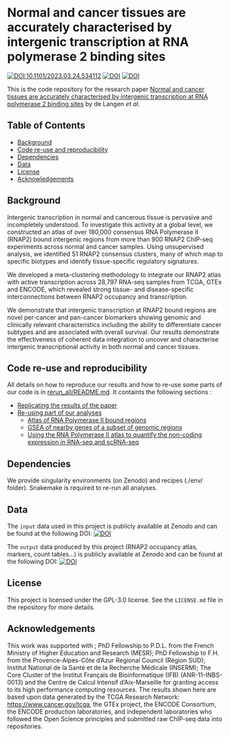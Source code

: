# Normal and cancer tissues are accurately characterised by intergenic transcription at RNA polymerase 2 binding sites

[![DOI:10.1101/2023.03.24.534112](http://img.shields.io/badge/DOI-bioRxiv/2023.03.24.534112-B31B1B.svg)](https://doi.org/10.1101/2023.03.24.534112)
[![DOI](https://zenodo.org/badge/DOI/10.5281/zenodo.7740073.svg)](https://doi.org/10.5281/zenodo.7740073) 
[![DOI](https://zenodo.org/badge/DOI/10.5281/zenodo.7785393.svg)](https://doi.org/10.5281/zenodo.7785393)



This is the code repository for the research paper [Normal and cancer tissues are accurately characterised by intergenic transcription at RNA polymerase 2 binding sites](https://doi.org/10.1101/2023.03.24.534112) by de Langen _et al_. 

## Table of Contents

- [Background](#background)
- [Code re-use and reproducibility](#code-re-use-and-reproducibility)
- [Dependencies](#dependencies)
- [Data](#data)
- [License](#license)
- [Acknowledgements](#acknowledgements)

## Background

Intergenic transcription in normal and cancerous tissue is pervasive and incompletely understood. To investigate this activity at a global level, we constructed an atlas of over 180,000 consensus RNA Polymerase II (RNAP2) bound intergenic regions from more than 900 RNAP2 ChIP-seq experiments across normal and cancer samples. Using unsupervised analysis, we identified 51 RNAP2 consensus clusters, many of which map to specific biotypes and identify tissue-specific regulatory signatures. 

We developed a meta-clustering methodology to integrate our RNAP2 atlas with active transcription across 28,797 RNA-seq samples from TCGA, GTEx and ENCODE, which revealed strong tissue- and disease-specific interconnections between RNAP2 occupancy and transcription. 

We demonstrate that intergenic transcription at RNAP2 bound regions are novel per-cancer and pan-cancer biomarkers showing genomic and clinically relevant characteristics including the ability to differentiate cancer subtypes and are associated with overall survival. Our results demonstrate the effectiveness of coherent data integration to uncover and characterise intergenic transcriptional activity in both normal and cancer tissues. 

## Code re-use and reproducibility
All details on how to reproduce our results and how to re-use some parts of our code is in [rerun_all/README.md](rerun_all/README.md). It containts the following sections :

* [Replicating the results of the paper](rerun_all/README.md#replicating-the-results-of-the-paper)
* [Re-using part of our analyses](rerun_all/README.md#re-using-part-of-our-analyses)
  + [Atlas of RNA Polymerase II bound regions](rerun_all/README.md#atlas-of-rna-polymerase-ii-bound-regions)
  + [GSEA of nearby genes of a subset of genomic regions](rerun_all/README.md#gsea-of-nearby-genes-of-a-subset-of-genomic-regions)
  + [Using the RNA Polymerase II atlas to quantify the non-coding expression in RNA-seq and scRNA-seq](rerun_all/README.md#using-the-pol-ii-atlas-to-quantify-the-non-coding-expression-in-rna-seq-and-scrna-seq)

## Dependencies
We provide singularity environments (on Zenodo) and recipes (./env/ folder). Snakemake is required to re-run all analyses.


## Data
The `input` data used in this project is publicly available at Zenodo and can be found at the following DOI: 
[![DOI](https://zenodo.org/badge/DOI/10.5281/zenodo.7785393.svg)](https://doi.org/10.5281/zenodo.7785393)

The `output` data produced by this project (RNAP2 occupancy atlas, markers, count tables...) is publicly available at Zenodo and can be found at the following DOI:
[![DOI](https://zenodo.org/badge/DOI/10.5281/zenodo.7740073.svg)](https://doi.org/10.5281/zenodo.7740073)


## License

This project is licensed under the GPL-3.0 license. See the `LICENSE.md` file in the repository for more details.

## Acknowledgements

This work was supported with ; PhD Fellowship to P.D.L. from the French Ministry of Higher Education and Research (MESR); PhD Fellowship to F.H. from the Provence-Alpes-Côte d’Azur Regional Council (Région SUD); Institut National de la Santé et de la Recherche Médicale (INSERM); The Core Cluster of the Institut Français de Bioinformatique (IFB) (ANR-11-INBS-0013) and the Centre de Calcul Intensif d’Aix-Marseille for granting access to its high performance computing resources. The results shown here are based upon data generated by the TCGA Research Network: https://www.cancer.gov/tcga, the GTEx project, the ENCODE Consortium, the ENCODE production laboratories, and independent laboratories who followed the Open Science principles and submitted raw ChIP-seq data into repositories.
